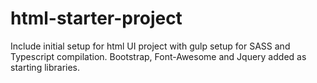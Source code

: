 # html-starter-project
Include initial setup for html UI project with gulp setup for SASS and Typescript compilation. Bootstrap, Font-Awesome and Jquery added as starting libraries.
